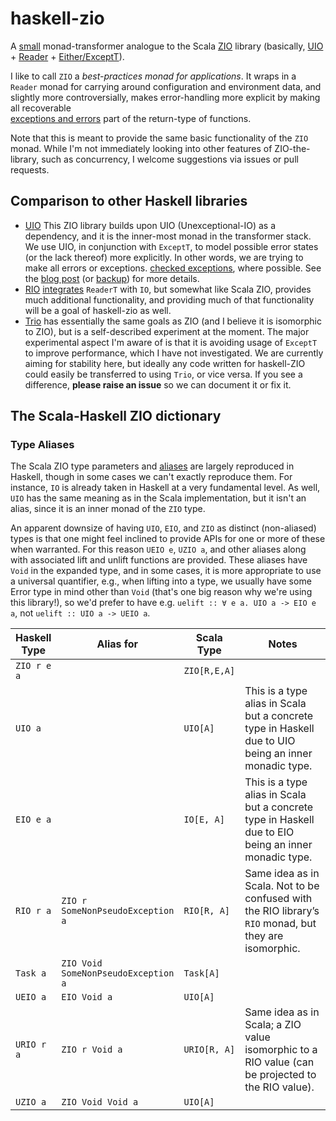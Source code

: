 # haskell-zio

A [small](src/ZIO/Trans.hs) monad-transformer analogue to the
Scala [ZIO](https://github.com/zio/zio)
library (basically, [UIO](http://hackage.haskell.org/package/unexceptionalio) +
[Reader](hackage.haskell.org/package/transformers/docs/Control-Monad-Trans-Reader.html) +
[Either/ExceptT](hackage.haskell.org/package/mtl/docs/Control-Monad-Except.html)).

I like to call `ZIO` a *best-practices monad for applications*. It
wraps in a `Reader` monad for carrying around configuration and
environment data, and slightly more controversially, makes
error-handling more explicit by making all recoverable\
[exceptions and errors](https://wiki.haskell.org/Error_vs._Exception)
part of the return-type of functions.

Note that this is meant to provide the same basic functionality of the `ZIO` monad.
While I'm not immediately looking into other features of ZIO-the-library, such as
concurrency, I welcome suggestions via issues or pull requests.

## Comparison to other Haskell libraries

- [UIO](http://hackage.haskell.org/package/unexceptionalio) This ZIO library
builds upon UIO (Unexceptional-IO) as a dependency, and it is the
inner-most monad in the transformer stack. We use UIO, in conjunction
with `ExceptT`, to model possible error states (or the lack thereof)
more explicitly. In other words, we are trying to make all errors or
exceptions.
[checked exceptions](https://en.wikibooks.org/wiki/Java_Programming/Checked_Exceptions), where possible. See the [blog post](https://singpolyma.net/2018/05/error-handling-in-haskell/) (or [backup](docs/UIO.md)) for more details.
- [RIO](https://hackage.haskell.org/package/rio)
[integrates](hackage.haskell.org/package/rio/docs/src/RIO.Prelude.RIO.html#RIO) `ReaderT` with `IO`, but somewhat like Scala ZIO, provides
much additional functionality, and providing much of that functionality\
will be a goal of haskell-zio as well.
- [Trio](https://github.com/snoyberg/trio) has essentially the same goals
as ZIO (and I believe it is isomorphic to ZIO), but is a self-described
experiment at the moment. The major experimental aspect I'm aware of is
that it is avoiding usage of `ExceptT` to improve performance, which
I have not investigated. We are currently aiming for stability here,
but ideally any code written for haskell-ZIO could easily be transferred
to using `Trio`, or vice versa. If you see a difference, **please raise an
issue** so we can document it or fix it.

## The Scala-Haskell ZIO dictionary

### Type Aliases
The Scala ZIO type parameters and
[aliases](https://zio.dev/docs/overview/overview_index#type-aliases) are
largely reproduced in Haskell, though in some cases we can't exactly
reproduce them. For instance, `IO` is already taken in Haskell at
a very fundamental level. As well, `UIO` has the same meaning as in
the Scala implementation, but it isn't an alias, since it is an inner
monad of the `ZIO` type.

An apparent downsize of having `UIO`, `EIO`, and `ZIO` as distinct
(non-aliased) types is that one might feel inclined to provide APIs
for one or more of these when warranted. For this reason `UEIO e`,
`UZIO a`, and other aliases along with associated lift and unlift
functions are provided. These aliases have `Void` in the expanded type,
and in some cases, it is more appropriate to use a universal quantifier,
e.g., when lifting into a type, we usually have some Error type in mind
other than `Void` (that's one big reason why we're using this library!),
so we'd prefer to have e.g. `uelift :: ∀ e a. UIO a -> EIO e a`,
not `uelift :: UIO a -> UEIO a`.

[//]: # (`nix-shell -p pandoc` then `pandoc TypesTable.md -o TypesTable.html`)

<table>
<colgroup>
<col style="width: 8%" />
<col style="width: 22%" />
<col style="width: 8%" />
<col style="width: 61%" />
</colgroup>
<thead>
<tr class="header">
<th>Haskell Type</th>
<th>Alias for</th>
<th>Scala Type</th>
<th>Notes</th>
</tr>
</thead>
<tbody>
<tr class="odd">
<td><code>ZIO r e a</code></td>
<td></td>
<td><code>ZIO[R,E,A]</code></td>
<td></td>
</tr>
<tr class="even">
<td><code>UIO a</code></td>
<td></td>
<td><code>UIO[A]</code></td>
<td>This is a type alias in Scala but a concrete type in Haskell due to UIO being an inner monadic type.</td>
</tr>
<tr class="odd">
<td><code>EIO e a</code></td>
<td></td>
<td><code>IO[E, A]</code></td>
<td>This is a type alias in Scala but a concrete type in Haskell due to EIO being an inner monadic type.</td>
</tr>
<tr class="even">
<td><code>RIO r a</code></td>
<td><code>ZIO r SomeNonPseudoException a</code></td>
<td><code>RIO[R, A]</code></td>
<td>Same idea as in Scala. Not to be confused with the RIO library’s <code>RIO</code> monad, but they are isomorphic.</td>
</tr>
<tr class="odd">
<td><code>Task a</code></td>
<td><code>ZIO Void SomeNonPseudoException a</code></td>
<td><code>Task[A]</code></td>
<td></td>
</tr>
<tr class="even">
<td><code>UEIO a</code></td>
<td><code>EIO Void a</code></td>
<td><code>UIO[A]</code></td>
<td></td>
</tr>
<tr class="odd">
<td><code>URIO r a</code></td>
<td><code>ZIO r Void a</code></td>
<td><code>URIO[R, A]</code></td>
<td>Same idea as in Scala; a ZIO value isomorphic to a RIO value (can be projected to the RIO value).</td>
</tr>
<tr class="even">
<td><code>UZIO a</code></td>
<td><code>ZIO Void Void a</code></td>
<td><code>UIO[A]</code></td>
<td></td>
</tr>
</tbody>
</table>
